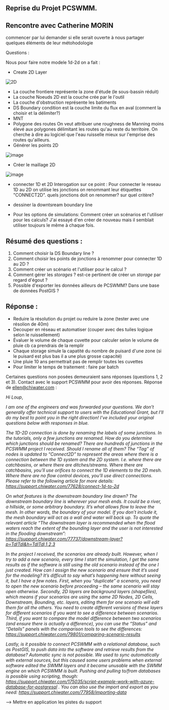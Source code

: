 ## Reprise du Projet PCSWMM.

## Rencontre avec Catherine MORIN

commencer par lui demander si elle serait ouverte à nous partager quelques éléments de leur métohodologie

Questions : 

Nous pour faire notre modele 1d-2d on a fait :
- Create 2D Layer

![2D](https://github.com/user-attachments/assets/e3195f26-3e80-4839-9fbc-ba6c9fe5266a)
  - La couche frontiere représente la zone d'étude (le sous-bassin réduit)
  - La couche Noeuds 2D est la couche crée par le l'outil
  - La couche d'obstruction représente les batiments
  - DS Boundary condition est la couche limite du flux en aval (comment la choisir et la délimiter?)
  - MNT
- Polygone des routes
On veut attribuer une roughness de Manning moins élevé aux polygones délimitant les routes qu'au reste du territoire. On cherche à dire au logiciel que l'eau ruisselle mieux sur l'emprise des routes qu'ailleurs.
- Générer les points 2D

![image](https://github.com/user-attachments/assets/75cce9c0-1658-41de-b713-ab69b6c77cb0)

- Créer le maillage 2D

![image](https://github.com/user-attachments/assets/f392426d-6f7b-4a0d-9b37-839379a4f1c8)

- connecter 1D et 2D
Interogation sur ce point : Pour connecter le reseau 1D au 2D on utilise les jonctions on renommant leur étiquettes "CONNECT2D". quels jonctions doit on renommer? sur quel critère?

- dessiner la downtsream boundary line
- Pour les options de simulations: Comment créer un scénarios et l'utiliser pour les calculs? J'ai essayé d'en créer de nouveau mais il semblait utiliser toujours le même à chaque fois.

## Résumé des questions : 

1. Comment choisir la DS Boundary line ?
2. Comment choisir les points de jonctions à renommer pour connecter 1D au 2D ?
3. Comment créer un scénario et l'utiliser pour le calcul ?
4. Comment gérer les *storages* ? est-ce pertinent de créer un *storage* par regard d'égout ?
5. Possible d'exporter les données ailleurs de PCSWMM? Dans une base de données PostGIS ?


## Réponse :

- Reduire la résolution du projet ou reduire la zone (tester avec une résolion de 40m)
- Decouper en réseau et automatiser (couper avec des tuiles logique selon le ruissellement)
- Évaluer le volume de chaque cuvette pour calculer selon le volume de pluie cb ca prendrais de la remplir
- Chaque storage simule la capatité du nombre de puisard d'une zone (si le puisard est plus bas il a une plus grosse capacité)
- Une pluie 10 ans permettrait pas de remplir toutes les cuvettes
- Pour limiter le temps de traitement : faire par batch

Certaines questions non posées demeuraient sans réponses (questions 1, 2 et 3). Contact avec le support PCSWMM pour avoir des réponses.
Réponse de ellen@chiwater.com : 

*Hi Loup*,

 

*I am one of the engineers and was forwarded your questions. We don’t generally offer technical support to users with the Educational Grant, but I’ll do my best to point you in the right direction! I’ve included your original questions below with responses in blue.*

*The 1D-2D connection is done by renaming the labels of some junctions. In the tutorials, only a few junctions are renamed. How do you determine which junctions should be renamed? There are hundreds of junctions in the PCSWMM project I received. Should I rename all of them?
The “Tag” of nodes is updated to “Connect2D” to represent the areas where there is a connection between the 1D system and the 2D system. I.e. where there are catchbasins, or where there are ditches/streams. Where there are catchbasins, you’ll use orifices to connect the 1D elements to the 2D mesh. Where there are no flow control devices, you’ll use direct connections. Please refer to the following article for more details: https://support.chiwater.com/77628/connect-1d-to-2d*

*On what features is the downstream boundary line drawn?
The downstream boundary line is wherever your mesh ends. It could be a river, a hillside, or some arbitrary boundary. It’s what allows flow to leave the mesh. In other words, the boundary of your model. If you don’t include it, the mesh boundary will act as a wall and water will back up. To quote the relevant article “The downstream layer is recommended when the flood waters reach the extent of the bounding layer and the user is not interested in the flooding downstream”: https://support.chiwater.com/77737/downstream-layer?p=TdlTdl&h=TdlTdl,1,2,3*

*In the project I received, the scenarios are already built. However, when I try to add a new scenario, every time I start the simulation, I get the same results as if the software is still using the old scenario instead of the one I just created. How can I assign the new scenario and ensure that it’s used for the modeling?
It’s difficult to say what’s happening here without seeing it, but I have a few notes. First, when you “duplicate” a scenario, you need to open the new scenario before proceeding – the same scenario will stay open otherwise. Secondly, 2D layers are background layers (shapefiles), which means if your scenarios are using the same 2D Nodes, 2D Cells, Downstream, Bounding, etc. layers, editing them for one scenario will edit them for all the others. You need to create different versions of these layers for different scenarios if you want to see a difference between scenarios. Third, if you want to compare the model difference between two scenarios (and ensure there is actually a difference), you can use the “Status” and “Details” panels with the comparison tools to see the differences: https://support.chiwater.com/79801/comparing-scenario-results*

*Lastly, is it possible to connect PCSWMM with a relational database, such as PostGIS, to push data into the software and retrieve results from the database?
Automatic sync is not possible. We used to sync automatically with external sources, but this caused some users problems when external software edited the SWMM layers and it became unusable with the SWMM engine on which PCSWMM is built. Pushing and pulling to/from databases is possible using scripting, though: https://support.chiwater.com/175035/script-example-work-with-azure-database-for-postgresql . You can also use the import  and export  as you need: https://support.chiwater.com/77958/importing-data*


--> Mettre en application les pistes du support


